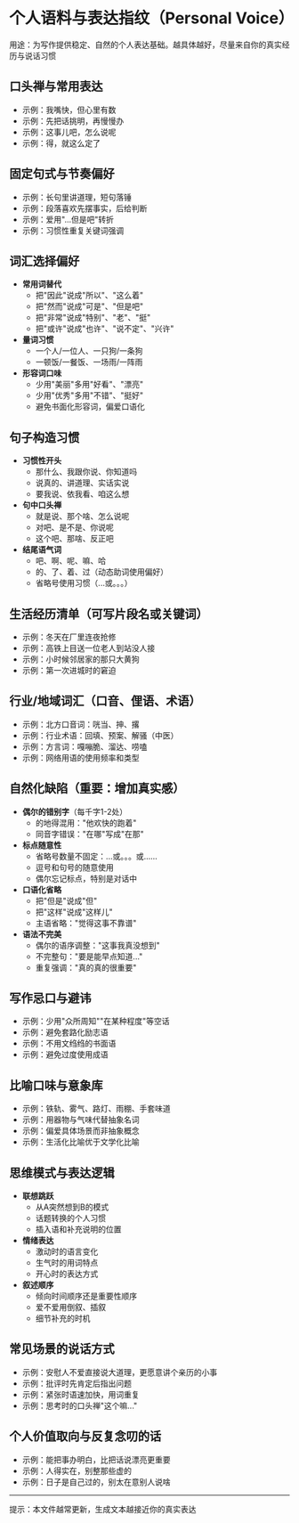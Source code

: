 # 个人语料与表达指纹（Personal Voice）

用途：为写作提供稳定、自然的个人表达基础。越具体越好，尽量来自你的真实经历与说话习惯

## 口头禅与常用表达
- 示例：我嘴快，但心里有数
- 示例：先把话挑明，再慢慢办
- 示例：这事儿吧，怎么说呢
- 示例：得，就这么定了

## 固定句式与节奏偏好
- 示例：长句里讲道理，短句落锤
- 示例：段落喜欢先摆事实，后给判断
- 示例：爱用"...但是吧"转折
- 示例：习惯性重复关键词强调

## 词汇选择偏好
- **常用词替代**
  - 把"因此"说成"所以"、"这么着"
  - 把"然而"说成"可是"、"但是吧"
  - 把"非常"说成"特别"、"老"、"挺"
  - 把"或许"说成"也许"、"说不定"、"兴许"
- **量词习惯**
  - 一个人/一位人、一只狗/一条狗
  - 一顿饭/一餐饭、一场雨/一阵雨
- **形容词口味**
  - 少用"美丽"多用"好看"、"漂亮"
  - 少用"优秀"多用"不错"、"挺好"
  - 避免书面化形容词，偏爱口语化

## 句子构造习惯
- **习惯性开头**
  - 那什么、我跟你说、你知道吗
  - 说真的、讲道理、实话实说
  - 要我说、依我看、咱这么想
- **句中口头禅**
  - 就是说、那个啥、怎么说呢
  - 对吧、是不是、你说呢
  - 这个吧、那啥、反正吧
- **结尾语气词**
  - 吧、啊、呢、嘛、哈
  - 的、了、着、过（动态助词使用偏好）
  - 省略号使用习惯（...或。。。）

## 生活经历清单（可写片段名或关键词）
- 示例：冬天在厂里连夜抢修
- 示例：高铁上目送一位老人到站没人接
- 示例：小时候邻居家的那只大黄狗
- 示例：第一次进城时的窘迫

## 行业/地域词汇（口音、俚语、术语）
- 示例：北方口音词：咣当、抻、撂
- 示例：行业术语：回填、预案、解骚（中医）
- 示例：方言词：嘎嘣脆、溜达、唠嗑
- 示例：网络用语的使用频率和类型

## 自然化缺陷（重要：增加真实感）
- **偶尔的错别字**（每千字1-2处）
  - 的地得混用："他欢快的跑着"
  - 同音字错误："在哪"写成"在那"
- **标点随意性**
  - 省略号数量不固定：...或。。。或……
  - 逗号和句号的随意使用
  - 偶尔忘记标点，特别是对话中
- **口语化省略**
  - 把"但是"说成"但"
  - 把"这样"说成"这样儿"
  - 主语省略："觉得这事不靠谱"
- **语法不完美**
  - 偶尔的语序调整："这事我真没想到"
  - 不完整句："要是能早点知道..."
  - 重复强调："真的真的很重要"

## 写作忌口与避讳
- 示例：少用"众所周知""在某种程度"等空话
- 示例：避免套路化励志语
- 示例：不用文绉绉的书面语
- 示例：避免过度使用成语

## 比喻口味与意象库
- 示例：铁轨、雾气、路灯、雨棚、手套味道
- 示例：用器物与气味代替抽象名词
- 示例：偏爱具体场景而非抽象概念
- 示例：生活化比喻优于文学化比喻

## 思维模式与表达逻辑
- **联想跳跃**
  - 从A突然想到B的模式
  - 话题转换的个人习惯
  - 插入语和补充说明的位置
- **情绪表达**
  - 激动时的语言变化
  - 生气时的用词特点
  - 开心时的表达方式
- **叙述顺序**
  - 倾向时间顺序还是重要性顺序
  - 爱不爱用倒叙、插叙
  - 细节补充的时机

## 常见场景的说话方式
- 示例：安慰人不爱直接说大道理，更愿意讲个亲历的小事
- 示例：批评时先肯定后指出问题
- 示例：紧张时语速加快，用词重复
- 示例：思考时的口头禅"这个嘛..."

## 个人价值取向与反复念叨的话
- 示例：能把事办明白，比把话说漂亮更重要
- 示例：人得实在，别整那些虚的
- 示例：日子是自己过的，别太在意别人说啥

---
提示：本文件越常更新，生成文本越接近你的真实表达


